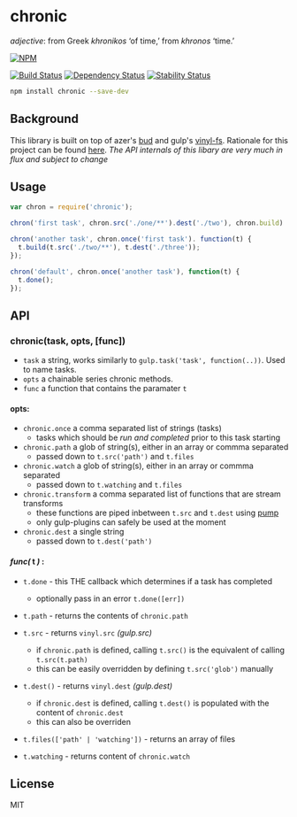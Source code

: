 # chronic 

*adjective*: from Greek *khronikos* ‘of time,’ from *khronos* ‘time.’

[![NPM](https://nodei.co/npm/chronic.png)](https://nodei.co/npm/chronic/)

[![Build Status](https://img.shields.io/travis/codingalchemy/chronic.svg?style=flat-square)](https://travis-ci.org/codingalchemy/chronic)
[![Dependency Status](https://img.shields.io/david/codingalchemy/chronic.svg?style=flat-square)](https://david-dm.org/codingalchemy/chronic)
[![Stability Status](https://img.shields.io/badge/stability-unstable-orange.svg?style=flat-square)](https://github.com/dominictarr/stability#experimental)

```bash
npm install chronic --save-dev
```

## Background

This library is built on top of azer's [bud](https://github.com/azer/bud) and gulp's [vinyl-fs](https://github.com/wearefractal/vinyl-fs). Rationale for this project can be found [here](https://github.com/codingalchemy/chronic/blob/master/RATIONALE.md).
*The API internals of this libary are very much in flux and subject to change*


## Usage

``` js
var chron = require('chronic');

chron('first task', chron.src('./one/**').dest('./two'), chron.build)

chron('another task', chron.once('first task'). function(t) {
  t.build(t.src('./two/**'), t.dest('./three'));
});

chron('default', chron.once('another task'), function(t) {
  t.done();
});


```

## API

### chronic(task, opts, [func])

- `task` a string, works similarly to `gulp.task('task', function(..))`. Used to name tasks. 
- `opts` a chainable series chronic methods. 
- `func` a function that contains the paramater `t`

#### opts:

- `chronic.once` a comma separated list of strings (tasks)
  - tasks which should be *run and completed* prior to this task starting
- `chronic.path` a glob of string(s), either in an array or commma separated
  - passed down to `t.src('path')` and `t.files`
- `chronic.watch` a glob of string(s), either in an array or commma separated
  - passed down to `t.watching` and `t.files`
- `chronic.transform` a comma separated list of functions that are stream transforms
  - these functions are piped inbetween `t.src` and `t.dest` using [pump](https://github.com/mafintosh/pump)
  - only gulp-plugins can safely be used at the moment 
- `chronic.dest` a single string 
  - passed down to `t.dest('path')`

#### *func(* **t** *)* :

- `t.done` - this THE callback which determines if a task has completed
  - optionally pass in an error `t.done([err])`
- `t.path` - returns the contents of `chronic.path`
- `t.src` - returns `vinyl.src` *(gulp.src)*
  - if `chronic.path` is defined, calling `t.src()` is the equivalent of calling `t.src(t.path)`
  - this can be easily overridden by defining `t.src('glob')` manually
- `t.dest()` - returns `vinyl.dest` *(gulp.dest)*
  - if `chronic.dest` is defined, calling `t.dest()` is populated with the content of `chronic.dest`
  - this can also be overriden 

- `t.files(['path' | 'watching'])` - returns an array of files
- `t.watching` - returns content of `chronic.watch` 

## License

MIT